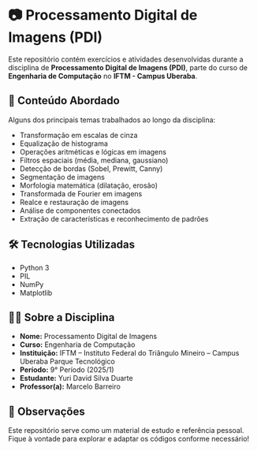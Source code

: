 # 📷 Processamento Digital de Imagens (PDI)

Este repositório contém exercícios e atividades desenvolvidas durante a disciplina de **Processamento Digital de Imagens (PDI)**, parte do curso de **Engenharia de Computação** no **IFTM - Campus Uberaba**.

## 🧠 Conteúdo Abordado

Alguns dos principais temas trabalhados ao longo da disciplina:

- Transformação em escalas de cinza
- Equalização de histograma
- Operações aritméticas e lógicas em imagens
- Filtros espaciais (média, mediana, gaussiano)
- Detecção de bordas (Sobel, Prewitt, Canny)
- Segmentação de imagens
- Morfologia matemática (dilatação, erosão)
- Transformada de Fourier em imagens
- Realce e restauração de imagens
- Análise de componentes conectados
- Extração de características e reconhecimento de padrões

## 🛠️ Tecnologias Utilizadas

* Python 3
* PIL
* NumPy
* Matplotlib

## 👨‍🏫 Sobre a Disciplina

* **Nome:** Processamento Digital de Imagens
* **Curso:** Engenharia de Computação
* **Instituição:** IFTM – Instituto Federal do Triângulo Mineiro – Campus Uberaba Parque Tecnológico
* **Período:** 9° Período (2025/1)
* **Estudante:** Yuri David Silva Duarte
* **Professor(a):** Marcelo Barreiro

## 📌 Observações

Este repositório serve como um material de estudo e referência pessoal. Fique à vontade para explorar e adaptar os códigos conforme necessário!